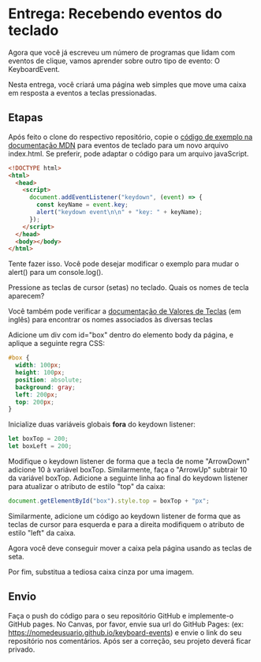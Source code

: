 # Entrega: Recebendo eventos do teclado

Agora que você já escreveu um número de programas que lidam com eventos de clique, vamos aprender sobre outro tipo de evento: O KeyboardEvent.

Nesta entrega, você criará uma página web simples que move uma caixa em resposta a eventos a teclas pressionadas.

## Etapas

Após feito o clone do respectivo repositório, copie o [código de exemplo na documentação MDN](https://developer.mozilla.org/pt-BR/docs/Web/API/Document/keydown_event) para eventos de teclado para um novo arquivo index.html. Se preferir, pode adaptar o código para um arquivo javaScript.

```html
<!DOCTYPE html>
<html>
  <head>
    <script>
      document.addEventListener("keydown", (event) => {
        const keyName = event.key;
        alert("keydown event\n\n" + "key: " + keyName);
      });
    </script>
  </head>
  <body></body>
</html>
```

Tente fazer isso. Você pode desejar modificar o exemplo para mudar o alert() para um console.log().

Pressione as teclas de cursor (setas) no teclado. Quais os nomes de tecla aparecem?

Você também pode verificar a [documentação de Valores de Teclas](https://developer.mozilla.org/en-US/docs/Web/API/KeyboardEvent/key/Key_Values#Navigation_keys) (em inglês) para encontrar os nomes associados às diversas teclas

Adicione um div com id="box" dentro do elemento body da página, e aplique a seguinte regra CSS:

```css
#box {
  width: 100px;
  height: 100px;
  position: absolute;
  background: gray;
  left: 200px;
  top: 200px;
}
```

Inicialize duas variáveis globais **fora** do keydown listener:

```js
let boxTop = 200;
let boxLeft = 200;
```

Modifique o keydown listener de forma que a tecla de nome "ArrowDown" adicione 10 à variável boxTop. Similarmente, faça o "ArrowUp" subtrair 10 da variável boxTop. Adicione a seguinte linha ao final do keydown listener para atualizar o atributo de estilo "top" da caixa:

```js
document.getElementById("box").style.top = boxTop + "px";
```

Similarmente, adicione um código ao keydown listener de forma que as teclas de cursor para esquerda e para a direita modifiquem o atributo de estilo "left" da caixa.

Agora você deve conseguir mover a caixa pela página usando as teclas de seta.

Por fim, substitua a tediosa caixa cinza por uma imagem.

## Envio

Faça o push do código para o seu repositório GitHub e implemente-o GitHub pages. No Canvas, por favor, envie sua url do GitHub Pages: (ex: https://nomedeusuario.github.io/keyboard-events) e envie o link do seu repositório nos comentários. Após ser a correção, seu projeto deverá ficar privado.
